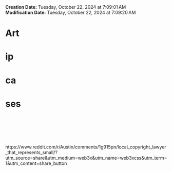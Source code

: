 <div><b>Creation Date:</b> Tuesday, October 22, 2024 at 7:09:01 AM<br></div>
<div><b>Modification Date:</b> Tuesday, October 22, 2024 at 7:09:20 AM<br></div>
<div><h1>Art</h1><h1> ip</h1><h1> </h1><h1>ca</h1><h1>ses</h1><h1><br></h1></div>
<div><br></div>
<div>https://www.reddit.com/r/Austin/comments/1g915pn/local_copyright_lawyer_that_represents_small/?utm_source=share&amputm_medium=web3x&amputm_name=web3xcss&amputm_term=1&amputm_content=share_button</div>

